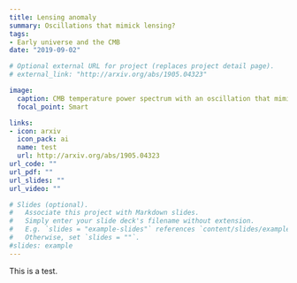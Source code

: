 ```yaml
---
title: Lensing anomaly
summary: Oscillations that mimick lensing?
tags:
- Early universe and the CMB
date: "2019-09-02"

# Optional external URL for project (replaces project detail page).
# external_link: "http://arxiv.org/abs/1905.04323"

image:
  caption: CMB temperature power spectrum with an oscillation that mimicks the effect of lensing
  focal_point: Smart

links:
- icon: arxiv
  icon_pack: ai
  name: test
  url: http://arxiv.org/abs/1905.04323 
url_code: ""
url_pdf: ""
url_slides: ""
url_video: ""

# Slides (optional).
#   Associate this project with Markdown slides.
#   Simply enter your slide deck's filename without extension.
#   E.g. `slides = "example-slides"` references `content/slides/example-slides.md`.
#   Otherwise, set `slides = ""`.
#slides: example
---
```

This is a test.